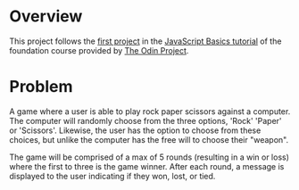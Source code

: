 # Overview
This project follows the [first project](https://www.theodinproject.com/lessons/foundations-rock-paper-scissors) in the [JavaScript Basics tutorial](https://www.theodinproject.com/paths/foundations/courses/foundations#javascript-basics) of the foundation course provided by [The Odin Project](https://www.theodinproject.com/about).

# Problem
A game where a user is able to play rock paper scissors against a computer. The computer will randomly choose from the three options, 'Rock' 'Paper' or 'Scissors'. Likewise, the user has the option to choose from these choices, but unlike the computer has the free will to choose their "weapon".

The game will be comprised of a max of 5 rounds (resulting in a win or loss) where the first to three is the game winner. After each round, a message is displayed to the user indicating if they won, lost, or tied. 
